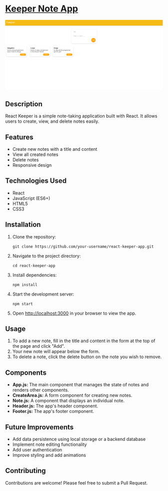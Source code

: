 # <a href="https://a07k.github.io/Project-Keeper_Note/">Keeper Note App</a>

   <img src="keeper.png" alt="Game">

   <h2>Description</h2>
    <p>React Keeper is a simple note-taking application built with React. It allows users to create, view, and delete notes easily.</p>

  <h2>Features</h2>
    <ul>
        <li>Create new notes with a title and content</li>
        <li>View all created notes</li>
        <li>Delete notes</li>
        <li>Responsive design</li>
    </ul>
    <h2>Technologies Used</h2>
    <ul>
        <li>React</li>
        <li>JavaScript (ES6+)</li>
        <li>HTML5</li>
        <li>CSS3</li>
    </ul>
    <h2>Installation</h2>
    <ol>
        <li>Clone the repository:
            <pre><code>git clone https://github.com/your-username/react-keeper-app.git</code></pre>
        </li>
        <li>Navigate to the project directory:
            <pre><code>cd react-keeper-app</code></pre>
        </li>
        <li>Install dependencies:
            <pre><code>npm install</code></pre>
        </li>
        <li>Start the development server:
            <pre><code>npm start</code></pre>
        </li>
        <li>Open <a href="http://localhost:3000">http://localhost:3000</a> in your browser to view the app.</li>
    </ol>

   <h2>Usage</h2>
    <ol>
        <li>To add a new note, fill in the title and content in the form at the top of the page and click "Add".</li>
        <li>Your new note will appear below the form.</li>
        <li>To delete a note, click the delete button on the note you wish to remove.</li>
    </ol>
    <h2>Components</h2>
    <ul>
        <li><strong>App.js:</strong> The main component that manages the state of notes and renders other components.</li>
        <li><strong>CreateArea.js:</strong> A form component for creating new notes.</li>
        <li><strong>Note.js:</strong> A component that displays an individual note.</li>
        <li><strong>Header.js:</strong> The app's header component.</li>
        <li><strong>Footer.js:</strong> The app's footer component.</li>
    </ul>
    <h2>Future Improvements</h2>
    <ul>
        <li>Add data persistence using local storage or a backend database</li>
        <li>Implement note editing functionality</li>
        <li>Add user authentication</li>
        <li>Improve styling and add animations</li>
    </ul>

   <h2>Contributing</h2>
    <p>Contributions are welcome! Please feel free to submit a Pull Request.</p>
